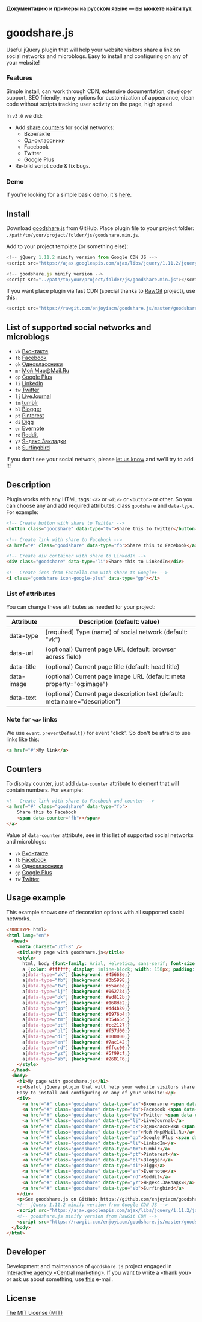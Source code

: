 #### Документацию и примеры на русском языке — вы можете [найти тут](http://goodshare.ru/).

# goodshare.js

Useful jQuery plugin that will help your website visitors share a link on social networks and microblogs. Easy to install and configuring on any of your website!

### Features
Simple install, can work through СDN, extensive documentation, developer support, SEO friendly, many options for customization of appearance, clean code without scripts tracking user activity on the page, high speed.

In ``v3.0`` we did:
* Add [share counters](https://github.com/enjoyiacm/goodshare.js#counters) for social networks:
  * Вконтакте
  * Одноклассники
  * Facebook
  * Twitter
  * Google Plus
* Re-bild script code & fix bugs.

### Demo
If you're looking for a simple basic demo, it's [here](http://goodshare.ru/examples.html).

## Install

Download [goodshare.js](https://github.com/enjoyiacm/goodshare.js/archive/master.zip) from GitHub. Place plugin file to your project folder: ``./path/to/your/project/folder/js/goodshare.min.js``.

Add to your project template (or something else):

```javascript
<!-- jQuery 1.11.2 minify version from Google CDN JS -->
<script src="https://ajax.googleapis.com/ajax/libs/jquery/1.11.2/jquery.min.js"></script>

<!-- goodshare.js minify version -->
<script src="../path/to/your/project/folder/js/goodshare.min.js"></script>
```
If you want place plugin via fast CDN (special thanks to [RawGit](https://rawgit.com/) project), use this:

```javascript
<script src="https://rawgit.com/enjoyiacm/goodshare.js/master/goodshare.min.js"></script>
```

## List of supported social networks and microblogs

* `vk` [Вконтакте](http://vk.com)
* `fb` [Facebook](http://facebook.com)
* `ok` [Одноклассники](http://ok.ru)
* `mr` [Мой Мир@Mail.Ru](http://my.mail.ru)
* `gp` [Google Plus](http://plus.google.ru)
* `li` [LinkedIn](http://linkedin.com)
* `tw` [Twitter](http://twitter.com)
* `lj` [LiveJournal](http://livejournal.com)
* `tm` [tumblr](http://tumblr.com)
* `bl` [Blogger](http://blogger.com)
* `pt` [Pinterest](http://pinterest.com)
* `di` [Digg](http://digg.com)
* `en` [Evernote](http://evernote.com)
* `rd` [Reddit](http://reddit.com)
* `yz` [Яндекс.Закладки](http://zakladki.yandex.ru)
* `sb` [Surfingbird](http://surfingbird.ru)

If you don't see your social network, please [let us know](https://github.com/enjoyiacm/goodshare.js#developer) and we'll try to add it!

## Description

Plugin works with any HTML tags: `<a>` or `<div>` or `<button>` or other. So you can choose any and add required attributes: class `goodshare` and `data-type`. For example:

```html
<!-- Create button with share to Twitter -->
<button class="goodshare" data-type="tw">Share this to Twitter</button>

<!-- Create link with share to Facebook -->
<a href="#" class="goodshare" data-type="fb">Share this to Facebook</a>

<!-- Create div container with share to LinkedIn -->
<div class="goodshare" data-type="li">Share this to LinkedIn</div>

<!-- Create icon from Fontello.com with share to Google+ -->
<i class="goodshare icon-google-plus" data-type="gp"></i>
```

### List of attributes

You can change these attributes as needed for your project:
<table>
<thead>
<tr>
<th>Attribute</th>
<th>Description (default: value)</th>
</tr>
</thead>
<tbody>
<tr>
<td>data-type</td>
<td>[required] Type (name) of social network (default: "vk")</td>
</tr>
<tr>
<td>data-url</td>
<td>(optional) Current page URL (default: browser adress field)</td>
</tr>
<tr>
<td>data-title</td>
<td>(optional) Current page title (default: head title)</td>
</tr>
<tr>
<td>data-image</td>
<td>(optional) Current page image URL (default: meta property="og:image")</td>
</tr>
<tr>
<td>data-text</td>
<td>(optional) Current page description text (default: meta name="description")</td>
</tr>
</tbody>
</table>

### Note for `<a>` links

We use `event.preventDefault()` for event "click". So don't be afraid to use links like this:
```html
<a href="#">My link</a>
```
## Counters

To display counter, just add ``data-counter`` attribute to element that will contain numbers. For example:

```html
<!-- Create link with share to Facebook and counter -->
<a href="#" class="goodshare" data-type="fb">
	Share this to Facebook
	<span data-counter="fb"></span>
</a>
```

Value of ``data-counter`` attribute, see in this list of supported social networks and microblogs:

* `vk` [Вконтакте](http://vk.com)
* `fb` [Facebook](http://facebook.com)
* `ok` [Одноклассники](http://ok.ru)
* `gp` [Google Plus](http://plus.google.ru)
* `tw` [Twitter](http://twitter.com)

## Usage example

This example shows one of decoration options with all supported social networks.

```html
<!DOCTYPE html>
<html lang="en">
  <head>
    <meta charset="utf-8" />
    <title>My page with goodshare.js</title>
    <style>
	  html, body {font-family: Arial, Helvetica, sans-serif; font-size: 16px; line-height: 24px; text-align: center;}
      a {color: #ffffff; display: inline-block; width: 150px; padding: 10px; margin: 2px auto; cursor: pointer;}
      a[data-type="vk"] {background: #45668e;}
      a[data-type="fb"] {background: #3b5998;}
      a[data-type="tw"] {background: #55acee;}
      a[data-type="lj"] {background: #062734;}
      a[data-type="ok"] {background: #ed812b;}
      a[data-type="mr"] {background: #168de2;}
      a[data-type="gp"] {background: #dd4b39;}
      a[data-type="li"] {background: #0976b4;}
      a[data-type="tm"] {background: #35465c;}
      a[data-type="pt"] {background: #cc2127;}
      a[data-type="bl"] {background: #f57d00;}
      a[data-type="di"] {background: #000000;}
      a[data-type="en"] {background: #7ac142;}
      a[data-type="rd"] {background: #ffcc00;}
      a[data-type="yz"] {background: #5f99cf;}
      a[data-type="sb"] {background: #26B1F6;}
    </style>
  </head>
  <body>
    <h1>My page with goodshare.js</h1>
    <p>Useful jQuery plugin that will help your website visitors share a link on social networks and microblogs.<br />
    Easy to install and configuring on any of your website!</p>
    <div>
      <a href="#" class="goodshare" data-type="vk">Вконтакте <span data-counter="vk"></span></a> 
      <a href="#" class="goodshare" data-type="fb">Facebook <span data-counter="fb"></span></a> 
      <a href="#" class="goodshare" data-type="tw">Twitter <span data-counter="tw"></span></a> 
      <a href="#" class="goodshare" data-type="lj">LiveJournal</a> 
      <a href="#" class="goodshare" data-type="ok">Одноклассники <span data-counter="ok"></span></a> 
      <a href="#" class="goodshare" data-type="mr">Мой Мир@Mail.Ru</a> 
      <a href="#" class="goodshare" data-type="gp">Google Plus <span data-counter="gp"></span></a> 
      <a href="#" class="goodshare" data-type="li">LinkedIn</a> 
      <a href="#" class="goodshare" data-type="tm">tumblr</a> 
      <a href="#" class="goodshare" data-type="pt">Pinterest</a> 
      <a href="#" class="goodshare" data-type="bl">Blogger</a> 
      <a href="#" class="goodshare" data-type="di">Digg</a> 
      <a href="#" class="goodshare" data-type="en">Evernote</a> 
      <a href="#" class="goodshare" data-type="rd">Reddit</a> 
      <a href="#" class="goodshare" data-type="yz">Яндекс.Закладки</a>
      <a href="#" class="goodshare" data-type="sb">Surfingbird</a>
    </div>
    <p>See goodshare.js on GitHub: https://github.com/enjoyiacm/goodshare.js</p>
    <!-- jQuery 1.11.2 minify version from Google CDN JS -->
    <script src="https://ajax.googleapis.com/ajax/libs/jquery/1.11.2/jquery.min.js"></script>
    <!-- goodshare.js minify version from RawGit CDN -->
    <script src="https://rawgit.com/enjoyiacm/goodshare.js/master/goodshare.min.js"></script>
  </body>
</html>
```

## Developer

Development and maintenance of `goodshare.js` project engaged in [Interactive agency «Central marketing»](http://iacm.ru). If you want to write a «thank you» or ask us about something, use [this](mailto:welcome@iacm.ru) e-mail.

## License

[The MIT License (MIT)](https://github.com/enjoyiacm/goodshare.js/blob/master/LICENSE)
